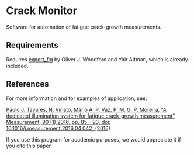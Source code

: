 # Crack Monitor

Software for automation of fatigue crack-growth measurements.

## Requirements
Requires <a href="https://github.com/altmany/export_fig">export_fig</a> by Oliver J. Woodford and Yair Altman, which is already included.

## References
For more information and for examples of application, see:

<a href="https://doi.org/10.1016/j.measurement.2016.04.042">Paulo J. Tavares, N. Viriato, Mário A. P. Vaz, P. M. G. P. Moreira, “A dedicated illumination system for fatigue crack-growth measurement”, Measurement, 90 (1) 2016, pp. 85 – 93, doi: 10.1016/j.measurement.2016.04.042, (2016)</a>

If you use this program for academic purposes, we would appreciate it if you cite this paper.